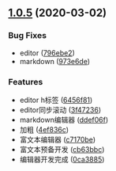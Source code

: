 ## [1.0.5](https://github.com/halobear/npm-packages/compare/v1.0.4...v1.0.5) (2020-03-02)


### Bug Fixes

* editor ([796ebe2](https://github.com/halobear/npm-packages/commit/796ebe2681e83ce0b34ad2698ed421faa1f0b455))
* markdown ([973e6de](https://github.com/halobear/npm-packages/commit/973e6def1bdebe5887aa6608dcc1f6c4182f8821))


### Features

* editor h标签 ([6456f81](https://github.com/halobear/npm-packages/commit/6456f817bee54baab0d12b52509ff0d9c90c42d4))
* editor同步滚动 ([3f47236](https://github.com/halobear/npm-packages/commit/3f47236da2b3e5dbbfbc1c7a802ebd5fd2dc219f))
* markdown编辑器 ([ddef06f](https://github.com/halobear/npm-packages/commit/ddef06f46df3f3dfa9f89385d92ff35ccc2be1cd))
* 加粗 ([4ef836c](https://github.com/halobear/npm-packages/commit/4ef836ca11720341f290a3d395002b91eb3c9590))
* 富文本编辑器 ([c7170be](https://github.com/halobear/npm-packages/commit/c7170be19f56caa38dd762a9c968f451a818f91d))
* 富文本预备开发 ([cb63bbc](https://github.com/halobear/npm-packages/commit/cb63bbc33cba8d567b76fdcd7e4636fa3ea78178))
* 编辑器开发完成 ([0ca3885](https://github.com/halobear/npm-packages/commit/0ca388570ebc8676ea4e670f7af55a6554ad568c))



